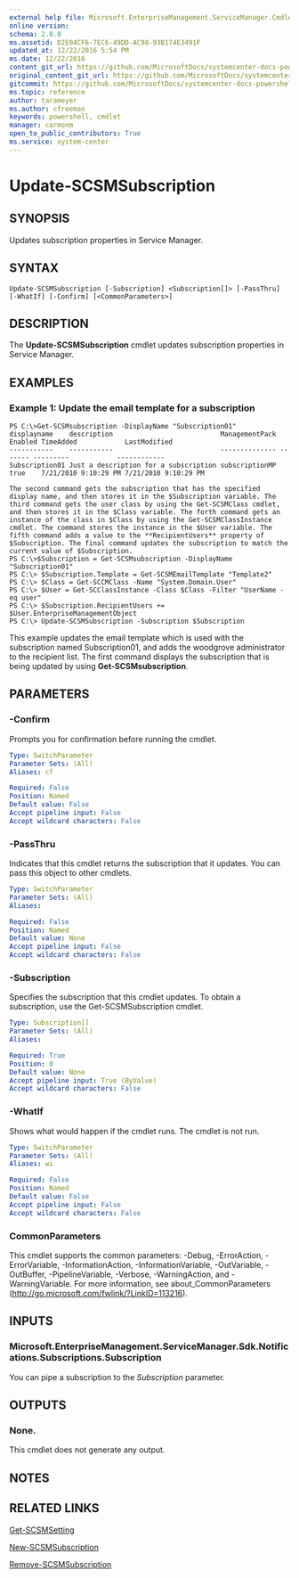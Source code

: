 ```yaml
---
external help file: Microsoft.EnterpriseManagement.ServiceManager.Cmdlets.dll-Help.xml
online version: 
schema: 2.0.0
ms.assetid: D2E04CF6-7EC6-49DD-AC98-93B174E3491F
updated_at: 12/22/2016 5:54 PM
ms.date: 12/22/2016
content_git_url: https://github.com/MicrosoftDocs/systemcenter-docs-powershell/blob/live/systemcenter-cmdlets/SystemCenter2016/ServiceManager/vlatest/Update-SCSMSubscription.md
original_content_git_url: https://github.com/MicrosoftDocs/systemcenter-docs-powershell/blob/live/systemcenter-cmdlets/SystemCenter2016/ServiceManager/vlatest/Update-SCSMSubscription.md
gitcommit: https://github.com/MicrosoftDocs/systemcenter-docs-powershell/blob/17c3a51bd892aad46c731d9f381f0704b4815004/systemcenter-cmdlets/SystemCenter2016/ServiceManager/vlatest/Update-SCSMSubscription.md
ms.topic: reference
author: tarameyer
ms.author: cfreeman
keywords: powershell, cmdlet
manager: carmonm
open_to_public_contributors: True
ms.service: system-center
---
```


# Update-SCSMSubscription

## SYNOPSIS
Updates subscription properties in Service Manager.

## SYNTAX

```
Update-SCSMSubscription [-Subscription] <Subscription[]> [-PassThru] [-WhatIf] [-Confirm] [<CommonParameters>]
```

## DESCRIPTION
The **Update-SCSMSubscription** cmdlet updates subscription properties in Service Manager.

## EXAMPLES

### Example 1: Update the email template for a subscription
```
PS C:\>Get-SCSMsubscription -DisplayName "Subscription01"
displayname    description                           ManagementPack Enabled TimeAdded            LastModified
-----------    -----------                           -------------- ------- ---------            ------------
Subscription01 Just a description for a subscription subscriptionMP true    7/21/2010 9:10:29 PM 7/21/2010 9:10:29 PM

The second command gets the subscription that has the specified display name, and then stores it in the $Subscription variable. The third command gets the user class by using the Get-SCSMClass cmdlet, and then stores it in the $Class variable. The forth command gets an instance of the class in $Class by using the Get-SCSMClassInstance cmdlet. The command stores the instance in the $User variable. The fifth command adds a value to the **RecipientUsers** property of $Subscription. The final command updates the subscription to match the current value of $Subscription.
PS C:\>$Subscription = Get-SCSMsubscription -DisplayName "Subscription01"
PS C:\> $Subscription.Template = Get-SCSMEmailTemplate "Template2"
PS C:\> $Class = Get-SCCMClass -Name "System.Domain.User"
PS C:\> $User = Get-SCClassInstance -Class $Class -Filter "UserName -eq user"
PS C:\> $Subscription.RecipientUsers += $User.EnterpriseManagementObject
PS C:\> Update-SCSMSubscription -Subscription $Subscription
```

This example updates the email template which is used with the subscription named Subscription01, and adds the woodgrove administrator to the recipient list.
The first command displays the subscription that is being updated by using **Get-SCSMsubscription**.

## PARAMETERS

### -Confirm
Prompts you for confirmation before running the cmdlet.

```yaml
Type: SwitchParameter
Parameter Sets: (All)
Aliases: cf

Required: False
Position: Named
Default value: False
Accept pipeline input: False
Accept wildcard characters: False
```

### -PassThru
Indicates that this cmdlet returns the subscription that it updates.
You can pass this object to other cmdlets.

```yaml
Type: SwitchParameter
Parameter Sets: (All)
Aliases: 

Required: False
Position: Named
Default value: None
Accept pipeline input: False
Accept wildcard characters: False
```

### -Subscription
Specifies the subscription that this cmdlet updates.
To obtain a subscription, use the Get-SCSMSubscription cmdlet.

```yaml
Type: Subscription[]
Parameter Sets: (All)
Aliases: 

Required: True
Position: 0
Default value: None
Accept pipeline input: True (ByValue)
Accept wildcard characters: False
```

### -WhatIf
Shows what would happen if the cmdlet runs.
The cmdlet is not run.

```yaml
Type: SwitchParameter
Parameter Sets: (All)
Aliases: wi

Required: False
Position: Named
Default value: False
Accept pipeline input: False
Accept wildcard characters: False
```

### CommonParameters
This cmdlet supports the common parameters: -Debug, -ErrorAction, -ErrorVariable, -InformationAction, -InformationVariable, -OutVariable, -OutBuffer, -PipelineVariable, -Verbose, -WarningAction, and -WarningVariable. For more information, see about_CommonParameters (http://go.microsoft.com/fwlink/?LinkID=113216).

## INPUTS

### Microsoft.EnterpriseManagement.ServiceManager.Sdk.Notifications.Subscriptions.Subscription
You can pipe a subscription to the *Subscription* parameter.

## OUTPUTS

### None.
This cmdlet does not generate any output.

## NOTES

## RELATED LINKS

[Get-SCSMSetting](xref:SystemCenter2016/ServiceManager/vlatest/Get-SCSMSetting.md)

[New-SCSMSubscription](xref:SystemCenter2016/ServiceManager/vlatest/New-SCSMSubscription.md)

[Remove-SCSMSubscription](xref:SystemCenter2016/ServiceManager/vlatest/Remove-SCSMSubscription.md)


